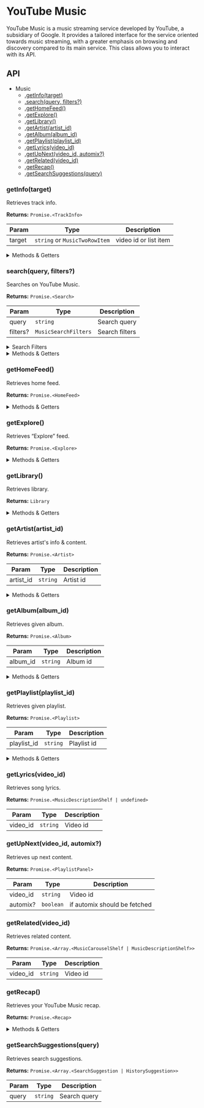 # YouTube Music

YouTube Music is a music streaming service developed by YouTube, a subsidiary of Google. It provides a tailored interface for the service oriented towards music streaming, with a greater emphasis on browsing and discovery compared to its main service. This class allows you to interact with its API.

## API

* Music 
  * [.getInfo(target)](#getinfo)
  * [.search(query, filters?)](#search)
  * [.getHomeFeed()](#gethomefeed)
  * [.getExplore()](#getexplore)
  * [.getLibrary()](#getlibrary)
  * [.getArtist(artist_id)](#getartist)
  * [.getAlbum(album_id)](#getalbum)
  * [.getPlaylist(playlist_id)](#getplaylist)
  * [.getLyrics(video_id)](#getlyrics)
  * [.getUpNext(video_id, automix?)](#getupnext)
  * [.getRelated(video_id)](#getrelated)
  * [.getRecap()](#getrecap)
  * [.getSearchSuggestions(query)](#getsearchsuggestions)

<a name="getinfo"></a>
### getInfo(target)

Retrieves track info.

**Returns:** `Promise.<TrackInfo>`

| Param | Type | Description |
| --- | --- | --- |
| target | `string` or `MusicTwoRowItem` | video id or list item |

<details>
<summary>Methods & Getters</summary>
<p>

- `<info>#getTab(title)`
  - Retrieves contents of the given tab.

- `<info>#getUpNext(automix?)`
  - Retrieves up next.

- `<info>#getRelated()`
  - Retrieves related content.

- `<info>#getLyrics()`
  - Retrieves song lyrics.

- `<info>#available_tabs`
  - Returns available tabs.

- `<info>#toDash(url_transformer?, format_filter?)`
  - Generates a DASH manifest from the streaming data.

- `<info>#chooseFormat(options)`
  - Selects the format that best matches the given options. This method is used internally by `#download`.

- `<info>#download(options?)`
  - Downloads the track.

- `<info>#addToWatchHistory()`
  - Adds the song to the watch history.

- `<info>#page`
  - Returns the original InnerTube response(s), parsed and sanitized.

</p>
</details> 

<a name="search"></a>
### search(query, filters?)

Searches on YouTube Music.

**Returns:** `Promise.<Search>`

| Param | Type | Description |
| --- | --- | --- |
| query | `string` | Search query |
| filters? | `MusicSearchFilters` | Search filters |

<details>
<summary>Search Filters</summary>

| Filter | Type | Value | Description |
| --- | --- | --- | --- |
| type | `string` | `all`, `song`, `video`, `album`, `playlist`, `artist` | Search type |

</details>

<details>
<summary>Methods & Getters</summary>
<p>

- `<search>#getMore(shelf)`
  - Equivalent to clicking on the shelf to load more items.

- `<search>#getContinuation()`
  - Retrieves continuation, only works for individual sections or filtered results.

- `<search>#selectFilter(name)`
  - Applies given filter to the search.

- `<search>#has_continuation`
  - Checks if continuation is available.

- `<search>#filters`
  - Returns available filters.

- `<search>#songs`
  - Returns songs shelf.

- `<search>#videos`
  - Returns videos shelf.

- `<search>#albums`
  - Returns albums shelf.

- `<search>#artists`
  - Returns artists shelf.

- `<search>#playlists`
  - Returns songs shelf.

- `<search>#page`
  - Returns the original InnerTube response(s), parsed and sanitized.

</p>
</details> 

<a name="gethomefeed"></a>
### getHomeFeed()

Retrieves home feed.

**Returns:** `Promise.<HomeFeed>`

<details>
<summary>Methods & Getters</summary>
<p>

- `<homefeed>#getContinuation()`
  - Retrieves continuation, only works for individual sections or filtered results.

- `<homefeed>#has_continuation`
  - Checks if continuation is available.

- `<homefeed>#page`
  - Returns original InnerTube response (sanitized).

- `<homefeed>#page`
  - Returns the original InnerTube response(s), parsed and sanitized.

</p>
</details> 

<a name="getexplore"></a>
### getExplore()

Retrieves “Explore” feed.

**Returns:** `Promise.<Explore>`

<details>
<summary>Methods & Getters</summary>
<p>

- `<explore>#page`
  - Returns the original InnerTube response(s), parsed and sanitized.

</p>
</details> 

<a name="getlibrary"></a>
### getLibrary()

Retrieves library.

**Returns:** `Library`

<details>
<summary>Methods & Getters</summary>
<p>

- `<library>#applyFilter(filter)`
  - Applies given filter to the library.

- `<library>#applySort(sort_by)`
  - Applies given sort option to the library items.

- `<library>#getContinuation()`
  - Retrieves continuation of the library items.

- `<library>#has_continuation`
  - Checks if continuation is available.

- `<library>#filters`
  - Returns available filters.

- `<library>#sort_options`
  - Returns available sort options.

- `<library>#page`
  - Returns the original InnerTube response(s), parsed and sanitized.

</p>
</details> 

<a name="getartist"></a>
### getArtist(artist_id)

Retrieves artist's info & content.

**Returns:** `Promise.<Artist>`

| Param | Type | Description |
| --- | --- | --- |
| artist_id | `string` | Artist id |

<details>
<summary>Methods & Getters</summary>
<p>

- `<artist>#page`
  - Returns the original InnerTube response(s), parsed and sanitized.

</p>
</details> 

<a name="getalbum"></a>
### getAlbum(album_id)

Retrieves given album.

**Returns:** `Promise.<Album>`

| Param | Type | Description |
| --- | --- | --- |
| album_id | `string` | Album id |

<details>
<summary>Methods & Getters</summary>
<p>

- `<album>#page`
  - Returns the original InnerTube response(s), parsed and sanitized.

</p>
</details> 

<a name="getplaylist"></a>
### getPlaylist(playlist_id)

Retrieves given playlist.

**Returns:** `Promise.<Playlist>`

| Param | Type | Description |
| --- | --- | --- |
| playlist_id | `string` | Playlist id |

<details>
<summary>Methods & Getters</summary>
<p>

- `<playlist>#getRelated()`
  - Retrieves related playlists.

- `<playlist>#getSuggestions()`
  - Retrieves playlist suggestions.

- `<playlist>#getContinuation()`
  - Retrieves continuation.

- `<playlist>#has_continuation`
  - Checks if continuation is available.

- `<playlist>#page`
  - Returns the original InnerTube response(s), parsed and sanitized.

</p>
</details> 

<a name="getlyrics"></a>
### getLyrics(video_id)

Retrieves song lyrics.

**Returns:** `Promise.<MusicDescriptionShelf | undefined>`

| Param | Type | Description |
| --- | --- | --- |
| video_id | `string` | Video id |

<a name="getupnext"></a>
### getUpNext(video_id, automix?)

Retrieves up next content.

**Returns:** `Promise.<PlaylistPanel>`

| Param | Type | Description |
| --- | --- | --- |
| video_id | `string` | Video id |
| automix? | `boolean` | if automix should be fetched |

<a name="getrelated"></a>
### getRelated(video_id)

Retrieves related content.

**Returns:** `Promise.<Array.<MusicCarouselShelf | MusicDescriptionShelf>>`

| Param | Type | Description |
| --- | --- | --- |
| video_id | `string` | Video id |

<a name="getrecap"></a>
### getRecap()

Retrieves your YouTube Music recap.

**Returns:** `Promise.<Recap>`

<details>
<summary>Methods & Getters</summary>
<p>

- `<recap>#getPlaylist()`
  - Retrieves recap playlist.

- `<recap>#page`
  - Returns the original InnerTube response(s), parsed and sanitized.

</p>
</details> 

<a name="getsearchsuggestions"></a>
### getSearchSuggestions(query)

Retrieves search suggestions.

**Returns:** `Promise.<Array.<SearchSuggestion | HistorySuggestion>>`

| Param | Type | Description |
| --- | --- | --- |
| query | `string` | Search query |